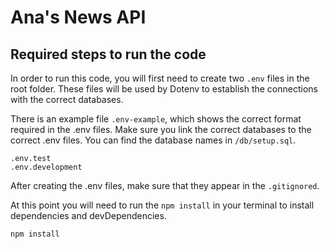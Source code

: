 # Ana's News API

## Required steps to run the code

In order to run this code, you will first need to create two `.env` files in the root folder. These files will be used by Dotenv to establish the connections with the correct databases.

There is an example file `.env-example`, which shows the correct format required in the .env files. Make sure you link the correct databases to the correct .env files.
You can find the database names in `/db/setup.sql`.

```
.env.test
.env.development
```
After creating the .env files, make sure that they appear in the `.gitignored`.

At this point you will need to run the `npm install` in your terminal to install dependencies and devDependencies.

```
npm install
```
